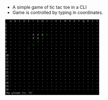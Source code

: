 - A simple game of tic tac toe in a CLI
- Game is controlled by typing in coordinates.
<img src="example.png" width="60%">
